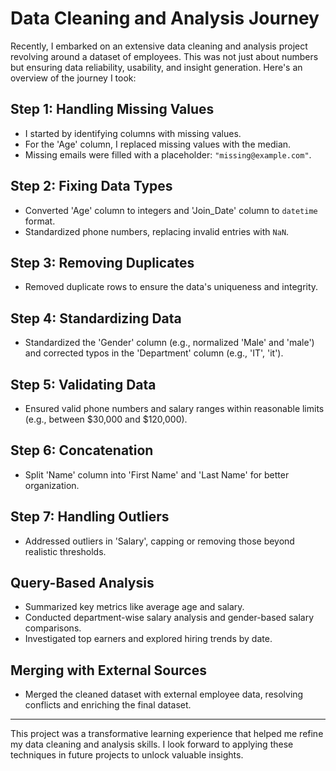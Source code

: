 # Data Cleaning and Analysis Journey

Recently, I embarked on an extensive data cleaning and analysis project revolving around a dataset of employees. This was not just about numbers but ensuring data reliability, usability, and insight generation. Here's an overview of the journey I took:

## Step 1: Handling Missing Values
- I started by identifying columns with missing values.
- For the 'Age' column, I replaced missing values with the median.
- Missing emails were filled with a placeholder: `"missing@example.com"`.

## Step 2: Fixing Data Types
- Converted 'Age' column to integers and 'Join_Date' column to `datetime` format.
- Standardized phone numbers, replacing invalid entries with `NaN`.

## Step 3: Removing Duplicates
- Removed duplicate rows to ensure the data's uniqueness and integrity.

## Step 4: Standardizing Data
- Standardized the 'Gender' column (e.g., normalized 'Male' and 'male') and corrected typos in the 'Department' column (e.g., 'IT', 'it').

## Step 5: Validating Data
- Ensured valid phone numbers and salary ranges within reasonable limits (e.g., between $30,000 and $120,000).

## Step 6: Concatenation
- Split 'Name' column into 'First Name' and 'Last Name' for better organization.

## Step 7: Handling Outliers
- Addressed outliers in 'Salary', capping or removing those beyond realistic thresholds.

## Query-Based Analysis
- Summarized key metrics like average age and salary.
- Conducted department-wise salary analysis and gender-based salary comparisons.
- Investigated top earners and explored hiring trends by date.

## Merging with External Sources
- Merged the cleaned dataset with external employee data, resolving conflicts and enriching the final dataset.

---

This project was a transformative learning experience that helped me refine my data cleaning and analysis skills. I look forward to applying these techniques in future projects to unlock valuable insights.
